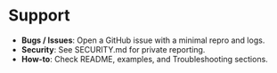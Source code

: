 # Support

- **Bugs / Issues**: Open a GitHub issue with a minimal repro and logs.
- **Security**: See SECURITY.md for private reporting.
- **How-to**: Check README, examples, and Troubleshooting sections.
